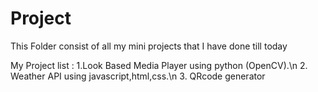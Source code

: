 # Project
This Folder consist of all my mini projects that I have done till today

My Project list :
1.Look Based Media Player using python (OpenCV).\n
2. Weather API using javascript,html,css.\n
3. QRcode generator

